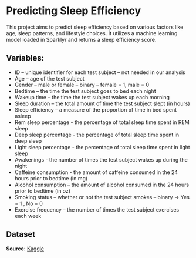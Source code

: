 # Predicting Sleep Efficiency
This project aims to predict sleep efficiency based on various factors like age, sleep patterns, and lifestyle choices. It utilizes a machine learning model loaded in Sparklyr and returns a sleep efficiency score.

## Variables:
- ID – unique identifier for each test subject – not needed in our analysis
- Age – age of the test subject 
- Gender – male or female – binary – female = 1, male = 0
- Bedtime – the time the test subject goes to bed each night
- Wakeup time – the time the test subject wakes up each morning 
- Sleep duration – the total amount of time the test subject slept (in hours)
- Sleep efficiency – a measure of the proportion of time in bed spent asleep
- Rem sleep percentage - the percentage of total sleep time spent in REM sleep
- Deep sleep percentage - the percentage of total sleep time spent in deep sleep
- Light sleep percentage - the percentage of total sleep time spent in light sleep
- Awakenings - the number of times the test subject wakes up during the night
- Caffeine consumption - the amount of caffeine consumed in the 24 hours prior to bedtime (in mg)
- Alcohol consumption – the amount of alcohol consumed in the 24 hours prior to bedtime (in oz)
- Smoking status – whether or not the test subject smokes – binary -> Yes = 1 , No = 0
- Exercise frequency – the number of times the test subject exercises each week

## Dataset
**Source:** [Kaggle](https://www.kaggle.com/datasets/equilibriumm/sleep-efficiency)
